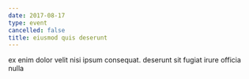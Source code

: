 ```yaml
---
date: 2017-08-17
type: event
cancelled: false
title: eiusmod quis deserunt
---
```

ex enim dolor velit nisi ipsum consequat. deserunt sit fugiat irure officia nulla